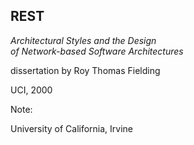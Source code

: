 ## REST

_Architectural Styles and the Design <br> of Network-based Software Architectures_

dissertation by Roy Thomas Fielding

UCI, 2000

Note:

University of California, Irvine
